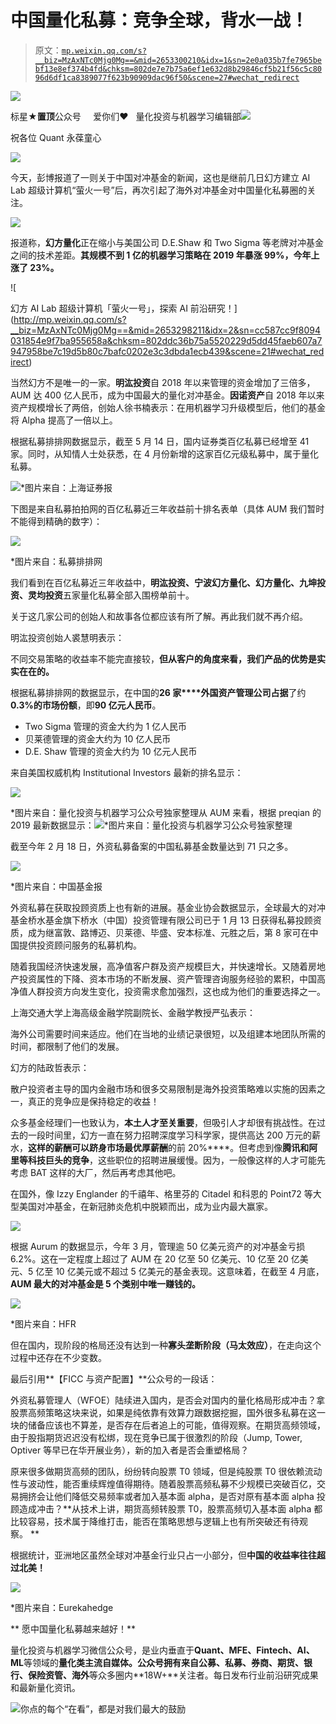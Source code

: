 # 中国量化私募：竞争全球，背水一战！

> 原文：[`mp.weixin.qq.com/s?__biz=MzAxNTc0Mjg0Mg==&mid=2653300210&idx=1&sn=2e0a035b7fe7965bebf13e8ef374b4fd&chksm=802de7e7b75a6ef1e632d8b29846cf5b21f56c5c8096d6df1ca8389077f623b90909dac96f50&scene=27#wechat_redirect`](http://mp.weixin.qq.com/s?__biz=MzAxNTc0Mjg0Mg==&mid=2653300210&idx=1&sn=2e0a035b7fe7965bebf13e8ef374b4fd&chksm=802de7e7b75a6ef1e632d8b29846cf5b21f56c5c8096d6df1ca8389077f623b90909dac96f50&scene=27#wechat_redirect)

![](img/52530653e2ddbe651074f55a77bb8d3c.png)

标星★**置顶**公众号     爱你们♥   量化投资与机器学习编辑部![](img/6206b699a97e741b7e0c37366bedaa18.png)

祝各位 Quant 永葆童心

![](img/f013e566be1012f08bc26fc5da9d5384.png)

今天，彭博报道了一则关于中国对冲基金的新闻，这也是继前几日幻方建立 AI Lab 超级计算机“萤火一号”后，再次引起了海外对冲基金对中国量化私募圈的关注。

![](img/54b9f8b098ce7f03340f8692b76a9555.png)

报道称，**幻方量化**正在缩小与美国公司 D.E.Shaw 和 Two Sigma 等老牌对冲基金之间的技术差距。**其规模不到 1 亿的机器学习策略在 2019 年暴涨 99%，今年上涨了 23%。**

[](http://mp.weixin.qq.com/s?__biz=MzAxNTc0Mjg0Mg==&mid=2653299250&idx=1&sn=5a5b2fe8e017cb3f8a4ba5c82d469a86&chksm=802de027b75a6931c9a7e97d2e3612978e760b1a110897d307633353e2ad9e11a6135008885a&scene=21#wechat_redirect)![

幻方 AI Lab 超级计算机「萤火一号」，探索 AI 前沿研究！](http://mp.weixin.qq.com/s?__biz=MzAxNTc0Mjg0Mg==&mid=2653298211&idx=2&sn=cc587cc9f8094031854e9f7ba955658a&chksm=802ddc36b75a5520229d5dd45faeb607a7947958be7c19d5b80c7bafc0202e3c3dbda1ecb439&scene=21#wechat_redirect) 

当然幻方不是唯一的一家。**明汯投资**自 2018 年以来管理的资金增加了三倍多，AUM 达 400 亿人民币，成为中国最大的量化对冲基金。**因诺资产**自 2018 年以来资产规模增长了两倍，创始人徐书楠表示：在用机器学习升级模型后，他们的基金将 Alpha 提高了一倍以上。

根据私募排排网数据显示，截至 5 月 14 日，国内证券类百亿私募已经增至 41 家。同时，从知情人士处获悉，在 4 月份新增的这家百亿元级私募中，属于量化私募。

![](img/ff81e229b15d68be9d6f9487560a1700.png)*图片来自：上海证券报

下图是来自私募拍拍网的百亿私募近三年收益前十排名表单（具体 AUM 我们暂时不能得到精确的数字）：

![](img/94ff9ea9ec83469bfe762061d82a8d09.png)

*图片来自：私募排排网

我们看到在百亿私募近三年收益中，**明汯投资、宁波幻方量化、幻方量化、九坤投资、灵均投资**五家量化私募全部入围榜单前十。

关于这几家公司的创始人和故事各位都应该有所了解。再此我们就不再介绍。

明汯投资创始人裘慧明表示：

不同交易策略的收益率不能完直接较，**但从客户的角度来看，我们产品的优势是实实在在的。**

根据私募排排网的数据显示，在中国的**26 家****外国资产管理公司占据**了约**0.3%的市场份额**，即**90 亿元人民币**。

*   Two Sigma 管理的资金大约为 1 亿人民币
*   贝莱德管理的资金大约为 10 亿人民币
*   D.E. Shaw 管理的资金大约为 10 亿元人民币

来自美国权威机构 Institutional Investors 最新的排名显示：

![](img/11ef8be4d325acb76d0d7cf96aa983de.png)

*图片来自：量化投资与机器学习公众号独家整理从 AUM 来看，根据 preqian 的 2019 最新数据显示：![](img/440be95c557f3166fe52379862ad5175.png)*图片来自：量化投资与机器学习公众号独家整理

截至今年 2 月 18 日，外资私募备案的中国私募基金数量达到 71 只之多。

![](img/3a70ec8db6e542a3f647aa6000e381fa.png)

*图片来自：中国基金报

外资私募在获取投顾资质上也有新的进展。基金业协会数据显示，全球最大的对冲基金桥水基金旗下桥水（中国）投资管理有限公司已于 1 月 13 日获得私募投顾资质，成为继富敦、路博迈、贝莱德、毕盛、安本标准、元胜之后，第 8 家可在中国提供投资顾问服务的私募机构。

随着我国经济快速发展，高净值客户群及资产规模巨大，并快速增长。又随着房地产投资属性的下降、资本市场的不断发展、资产管理咨询服务经验的累积，中国高净值人群投资方向发生变化，投资需求愈加强烈，这也成为他们的重要选择之一。

上海交通大学上海高级金融学院副院长、金融学教授严弘表示：

海外公司需要时间来适应。他们在当地的业绩记录很短，以及组建本地团队所需的时间，都限制了他们的发展。

幻方的陆政哲表示：

散户投资者主导的国内金融市场和很多交易限制是海外投资策略难以实施的因素之一，真正的竞争应是保持稳定的收益！

众多基金经理们一也致认为，**本土人才至关重要**，但吸引人才却很有挑战性。在过去的一段时间里，幻方一直在努力招聘深度学习科学家，提供高达 200 万元的薪水，**这样的薪酬可以跻身市场最优厚薪酬**的前 20%****。但考虑到像**腾讯和阿里等科技巨头的竞争**，这些职位的招聘进展缓慢。因为，一般像这样的人才可能先考虑 BAT 这样的大厂，然后再考虑其他吧。

在国外，像 Izzy Englander 的千禧年、格里芬的 Citadel 和科恩的 Point72 等大型美国对冲基金，在新冠肺炎危机中脱颖而出，成为业内最大赢家。

![](img/0fedade388b03928fd9a7e071776b7ce.png)

根据 Aurum 的数据显示，今年 3 月，管理逾 50 亿美元资产的对冲基金亏损 6.2%。这在一定程度上超过了 AUM 在 20 亿至 50 亿美元、10 亿至 20 亿美元、5 亿至 10 亿美元或不超过 5 亿美元的基金表现。这意味着，在截至 4 月底，**AUM 最大的对冲基金是 5 个类别中唯一赚钱的。**

![](img/b5e0098597dc56c6127ae195e7adb170.png)

*图片来自：HFR

但在国内，现阶段的格局还没有达到一种**寡头垄断阶段（马太效应）**，在走向这个过程中还存在不少变数。

最后引用**【FICC 与资产配置】**公众号的一段话：

外资私募管理人（WFOE）陆续进入国内，是否会对国内的量化格局形成冲击？拿股票高频策略这块来说，如果是纯依靠有效算力跟数据挖掘，国外很多私募在这一块的储备应该也不算差，是否存在后者追上的可能，值得观察。在期货高频领域，由于股指期货迟迟没有松绑，现在竞争已属于很激烈的阶段（Jump, Tower, Optiver 等早已在华开展业务），新的加入者是否会重塑格局？

原来很多做期货高频的团队，纷纷转向股票 T0 领域，但是纯股票 T0 很依赖流动性与波动性，能否重续辉煌值得期待。随着股票高频私募不少规模已突破百亿，交易拥挤会让他们降低交易频率或者加入基本面 alpha，是否对原有基本面 alpha 投顾造成冲击？**从技术上讲，期货高频转股票 T0，股票高频切入基本面 alpha 都比较容易，技术属于降维打击，能否在策略思想与逻辑上也有所突破还有待观察。 **

根据统计，亚洲地区虽然全球对冲基金行业只占一小部分，但**中国的收益率往往超过北美！**

![](img/7e90b2674f882af2357982c1547ad6f2.png)  

*图片来自：Eurekahedge

** 愿中国量化私募越来越好！**

量化投资与机器学习微信公众号，是业内垂直于**Quant、MFE、Fintech、AI、ML**等领域的**量化类主流自媒体。**公众号拥有来自**公募、私募、券商、期货、银行、保险资管、海外**等众多圈内**18W+**关注者。每日发布行业前沿研究成果和最新量化资讯。

![](img/6cba9abe9f2c434df7bd9c0d0d6e1156.png)你点的每个“在看”，都是对我们最大的鼓励